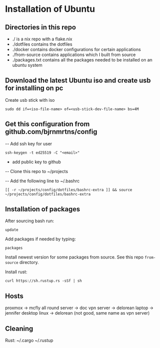 # Installation of Ubuntu

## Directories in this repo
- ./ is a nix repo with a flake.nix
- ./dotfiles contains the dotfiles
- ./docker contains docker configurations for certain applications
- ./from-source contains applications which I built from source
- ./packages.txt contains all the packages needed to be installed on an ubuntu system

## Download the latest Ubuntu iso and create usb for installing on pc
Create usb stick with iso
```
sudo dd if=<iso-file-name> of=<usb-stick-dev-file-name> bs=4M
```

## Get this configuration from github.com/bjrnmrtns/config

-- Add ssh key for user
```
ssh-keygen -t ed25519 -C "<email>"
```
- add public key to github

-- Clone this repo to ~/projects

-- Add the following line to ~/.bashrc
```
[[ -r ~/projects/config/dotfiles/bashrc-extra ]] && source ~/projects/config/dotfiles/bashrc-extra
```

## Installation of packages
After sourcing bash
run:
```
update
```
Add packages if needed by typing:
```
packages
```

Install newest version for some packages from source.
See this repo ```from-source``` directory.

Install rust:
```
curl https://sh.rustup.rs -sSf | sh
```

## Hosts
proxmox -> mcfly
all round server -> doc
vpn server -> delorean
laptop -> jennifer
desktop linux -> delorean (not good, same name as vpn server)

## Cleaning
Rust:
~/.cargo ~/.rustup

